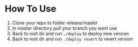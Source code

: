 # How To Use

1. Clone your repo to folder release/master
2. In master directory pull your branch you want use
3. Back to root dir and run `./deploy` to deploy new version
4. Back to root dir and run `./deploy revert` to revert version
